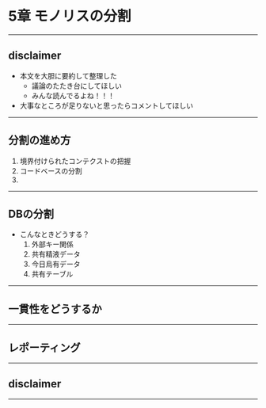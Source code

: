 # 5章 モノリスの分割

---
## disclaimer
- 本文を大胆に要約して整理した
    - 議論のたたき台にしてほしい
    - みんな読んでるよね！！！
- 大事なところが足りないと思ったらコメントしてほしい

---
## 分割の進め方
1. 境界付けられたコンテクストの把握
1. コードベースの分割
1. 

---
## DBの分割
- こんなときどうする？
    1. 外部キー関係
    2. 共有精液データ
    3. 今日烏有データ
    4. 共有テーブル
---
## 一貫性をどうするか
---
## レポーティング
---
## disclaimer
---
